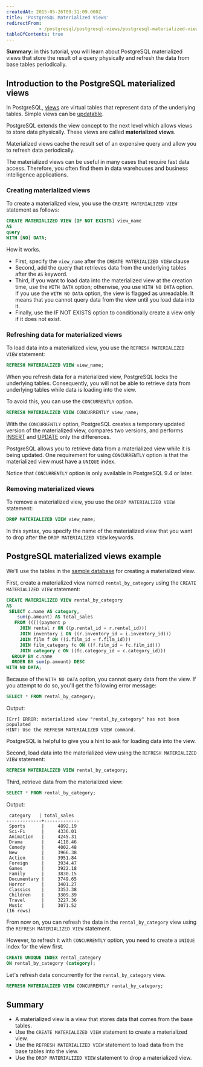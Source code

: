 ```yaml
---
createdAt: 2015-05-26T09:31:09.000Z
title: 'PostgreSQL Materialized Views'
redirectFrom: 
            - /postgresql/postgresql-views/postgresql-materialized-views
tableOfContents: true
---
```


**Summary**: in this tutorial, you will learn about PostgreSQL materialized views that store the result of a query physically and refresh the data from base tables periodically.

## Introduction to the PostgreSQL materialized views

In PostgreSQL, [views](/postgresql/postgresql-views) are virtual tables that represent data of the underlying tables. Simple views can be [updatable](/postgresql/postgresql-views/postgresql-updatable-views).

PostgreSQL extends the view concept to the next level which allows views to store data physically. These views are called **materialized views**.

Materialized views cache the result set of an expensive query and allow you to refresh data periodically.

The materialized views can be useful in many cases that require fast data access. Therefore, you often find them in data warehouses and business intelligence applications.

### Creating materialized views

To create a materialized view, you use the `CREATE MATERIALIZED VIEW` statement as follows:

```sql
CREATE MATERIALIZED VIEW [IF NOT EXISTS] view_name
AS
query
WITH [NO] DATA;
```

How it works.

- First, specify the `view_name` after the `CREATE MATERIALIZED VIEW` clause
- Second, add the query that retrieves data from the underlying tables after the `AS` keyword.
- Third, if you want to load data into the materialized view at the creation time, use the `WITH DATA` option; otherwise, you use `WITH NO DATA` option. If you use the `WITH NO DATA` option, the view is flagged as unreadable. It means that you cannot query data from the view until you load data into it.
- Finally, use the IF NOT EXISTS option to conditionally create a view only if it does not exist.

### Refreshing data for materialized views

To load data into a materialized view, you use the `REFRESH MATERIALIZED VIEW` statement:

```sql
REFRESH MATERIALIZED VIEW view_name;
```

When you refresh data for a materialized view, PostgreSQL locks the underlying tables. Consequently, you will not be able to retrieve data from underlying tables while data is loading into the view.

To avoid this, you can use the `CONCURRENTLY` option.

```sql
REFRESH MATERIALIZED VIEW CONCURRENTLY view_name;
```

With the `CONCURRENTLY` option, PostgreSQL creates a temporary updated version of the materialized view, compares two versions, and performs [INSERT](/postgresql/postgresql-insert) and [UPDATE](/postgresql/postgresql-tutorial/postgresql-update) only the differences.

PostgreSQL allows you to retrieve data from a materialized view while it is being updated. One requirement for using `CONCURRENTLY` option is that the materialized view must have a `UNIQUE` index.

Notice that `CONCURRENTLY` option is only available in PostgreSQL 9.4 or later.

### Removing materialized views

To remove a materialized view, you use the `DROP MATERIALIZED VIEW` statement:

```sql
DROP MATERIALIZED VIEW view_name;
```

In this syntax, you specify the name of the materialized view that you want to drop after the `DROP MATERIALIZED VIEW` keywords.

## PostgreSQL materialized views example

We'll use the tables in the [sample database](/postgresql/postgresql-getting-started/postgresql-sample-database) for creating a materialized view.

First, create a materialized view named `rental_by_category` using the `CREATE MATERIALIZED VIEW` statement:

```sql
CREATE MATERIALIZED VIEW rental_by_category
AS
 SELECT c.name AS category,
    sum(p.amount) AS total_sales
   FROM (((((payment p
     JOIN rental r ON ((p.rental_id = r.rental_id)))
     JOIN inventory i ON ((r.inventory_id = i.inventory_id)))
     JOIN film f ON ((i.film_id = f.film_id)))
     JOIN film_category fc ON ((f.film_id = fc.film_id)))
     JOIN category c ON ((fc.category_id = c.category_id)))
  GROUP BY c.name
  ORDER BY sum(p.amount) DESC
WITH NO DATA;
```

Because of the `WITH NO DATA` option, you cannot query data from the view. If you attempt to do so, you'll get the following error message:

```sql
SELECT * FROM rental_by_category;
```

Output:

```
[Err] ERROR: materialized view "rental_by_category" has not been populated
HINT: Use the REFRESH MATERIALIZED VIEW command.
```

PostgreSQL is helpful to give you a hint to ask for loading data into the view.

Second, load data into the materialized view using the `REFRESH MATERIALIZED VIEW` statement:

```sql
REFRESH MATERIALIZED VIEW rental_by_category;
```

Third, retrieve data from the materialized view:

```sql
SELECT * FROM rental_by_category;
```

Output:

```
 category   | total_sales
-------------+-------------
 Sports      |     4892.19
 Sci-Fi      |     4336.01
 Animation   |     4245.31
 Drama       |     4118.46
 Comedy      |     4002.48
 New         |     3966.38
 Action      |     3951.84
 Foreign     |     3934.47
 Games       |     3922.18
 Family      |     3830.15
 Documentary |     3749.65
 Horror      |     3401.27
 Classics    |     3353.38
 Children    |     3309.39
 Travel      |     3227.36
 Music       |     3071.52
(16 rows)
```

From now on, you can refresh the data in the `rental_by_category` view using the `REFRESH MATERIALIZED VIEW` statement.

However, to refresh it with `CONCURRENTLY` option, you need to create a `UNIQUE` index for the view first.

```sql
CREATE UNIQUE INDEX rental_category
ON rental_by_category (category);
```

Let's refresh data concurrently for the `rental_by_category` view.

```sql
REFRESH MATERIALIZED VIEW CONCURRENTLY rental_by_category;
```

## Summary

- A materialized view is a view that stores data that comes from the base tables.
- Use the `CREATE MATERIALIZED VIEW` statement to create a materialized view.
- Use the `REFRESH MATERIALIZED VIEW` statement to load data from the base tables into the view.
- Use the `DROP MATERIALIZED VIEW` statement to drop a materialized view.
